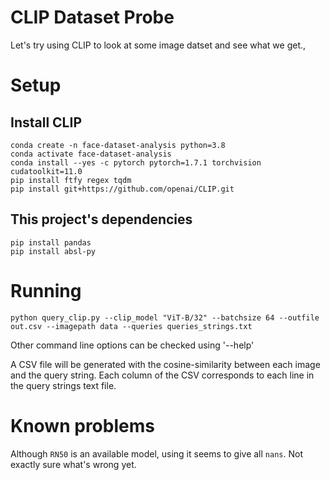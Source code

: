 # CLIP Dataset Probe

Let's try using CLIP to look at some image datset and see what we get.,


# Setup

## Install CLIP
```
conda create -n face-dataset-analysis python=3.8
conda activate face-dataset-analysis
conda install --yes -c pytorch pytorch=1.7.1 torchvision cudatoolkit=11.0
pip install ftfy regex tqdm
pip install git+https://github.com/openai/CLIP.git
```

## This project's dependencies

```
pip install pandas
pip install absl-py
```


# Running


```
python query_clip.py --clip_model "ViT-B/32" --batchsize 64 --outfile out.csv --imagepath data --queries queries_strings.txt
```

Other command line options can be checked using '--help'


A CSV file will be generated with the cosine-similarity between each image and the query string.
Each column of the CSV corresponds to each line in the query strings text file.


# Known problems
Although `RN50` is an available model, using it seems to give all `nans`. Not exactly sure what's
wrong yet.
